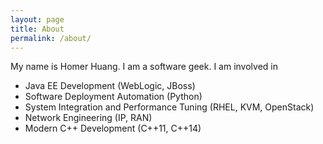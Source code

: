 ```yaml
---
layout: page
title: About
permalink: /about/
---
```


My name is Homer Huang. I am a software geek. I am involved in

* Java EE Development (WebLogic, JBoss)
* Software Deployment Automation (Python)
* System Integration and Performance Tuning (RHEL, KVM, OpenStack)
* Network Engineering (IP, RAN)
* Modern C++ Development (C++11, C++14)
